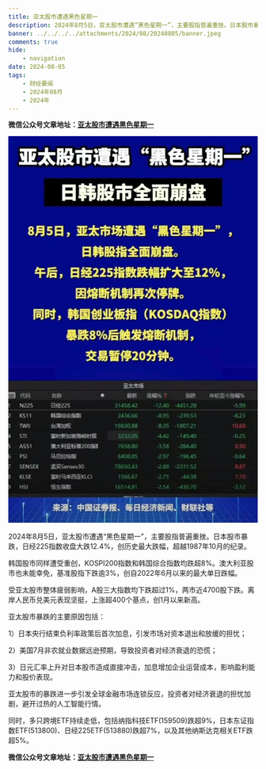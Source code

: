 ```yaml
---
title: 亚太股市遭遇黑色星期一
description: 2024年8月5日，亚太股市遭遇“黑色星期一”，主要股指普遍重挫。日本股市暴跌，日经225指数收盘大跌12.4%，创历史最大跌幅，超越1987年10月的纪录。韩国股市同样遭受重创，KOSPI200指数和韩国综合指数均跌超8%。澳大利亚股市也未能幸免，基准股指下跌逾3%，创自2022年6月以来的最大单日跌幅。
banner: ../../../../attachments/2024/08/20240805/banner.jpeg
comments: true
hide:
    - navigation
date: 2024-08-05
tags:
    - 财经要闻
    - 2024年08月
    - 2024年
---
```


__微信公众号文章地址：[亚太股市遭遇黑色星期一](https://mp.weixin.qq.com/s/PqK3cVNE__Tv8MstacYR9A)__

![亚太股市遭遇黑色星期一](../../../attachments/2024/08/20240805/1.jpg)


2024年8月5日，亚太股市遭遇“黑色星期一”，主要股指普遍重挫。日本股市暴跌，日经225指数收盘大跌12.4%，创历史最大跌幅，超越1987年10月的纪录。

韩国股市同样遭受重创，KOSPI200指数和韩国综合指数均跌超8%。澳大利亚股市也未能幸免，基准股指下跌逾3%，创自2022年6月以来的最大单日跌幅。

受亚太股市整体疲弱影响，A股三大指数均下跌超过1%，两市近4700股下跌。离岸人民币兑美元表现坚挺，上涨超400个基点，创1月以来新高。

亚太股市暴跌的主要原因包括：

1）日本央行结束负利率政策后首次加息，引发市场对资本退出和放缓的担忧；

2）美国7月非农就业数据远逊预期，导致投资者对经济衰退的恐慌；

3）日元汇率上升对日本股市造成直接冲击，加息增加企业运营成本，影响盈利能力和股价表现。

亚太股市的暴跌进一步引发全球金融市场连锁反应，投资者对经济衰退的担忧加剧，避开过热的人工智能行情。

同时，多只跨境ETF持续走低，包括纳指科技ETF(159509)跌超9%，日本东证指数ETF(513800)、日经225ETF(513880)跌超7%，以及其他纳斯达克相关ETF跌超5%。

__微信公众号文章地址：[亚太股市遭遇黑色星期一](https://mp.weixin.qq.com/s/PqK3cVNE__Tv8MstacYR9A)__